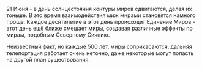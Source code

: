 21 Июня - в день солнцестояния контуры миров сдвигаются, делая их тоньше. В это время взаимодействия миж мирами становятся намного проще. Каждое десятилетие в этот день происходит Единение Миров - этот день ещё ближе смещает миры, создавая различные эффекты по мирам, подобным Северному Сиянию.

Неизвестный факт, но каждые 500 лет, миры соприкасаются, дальняя телепортация работает очень неточно, даже некоторые могут попасть на другой план существования.

